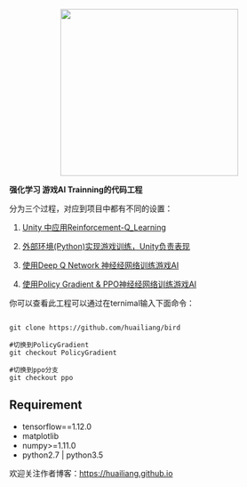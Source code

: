 <p align="center">
    <a href="https://huailiang.github.io/">
    	<img src="https://avatars0.githubusercontent.com/u/12636841?s=460&v=4" width="320" height="300">
    </a>
</p>

<b>强化学习 游戏AI Trainning的代码工程</b>


分为三个过程，对应到项目中都有不同的设置：

1.  <a href="https://huailiang.github.io/2018/03/19/reinforcement/">Unity 中应用Reinforcement-Q_Learning </a>

2.  <a href="https://huailiang.github.io/2018/03/20/reinforcement2/">外部环境(Python)实现游戏训练，Unity负责表现 </a>

3.  <a href="https://huailiang.github.io/2018/03/23/reinforcement3/">使用Deep Q Network 神经经网络训练游戏AI </a>

4.  <a href="https://huailiang.github.io/2018/11/10/ppo//">使用Policy Gradient & PPO神经经网络训练游戏AI </a>


你可以查看此工程可以通过在ternimal输入下面命令：

```shell

git clone https://github.com/huailiang/bird

#切换到PolicyGradient
git checkout PolicyGradient

#切换到ppo分支
git checkout ppo

```


## Requirement

- tensorflow==1.12.0
- matplotlib
- numpy>=1.11.0
- python2.7 | python3.5

欢迎关注作者博客：https://huailiang.github.io
